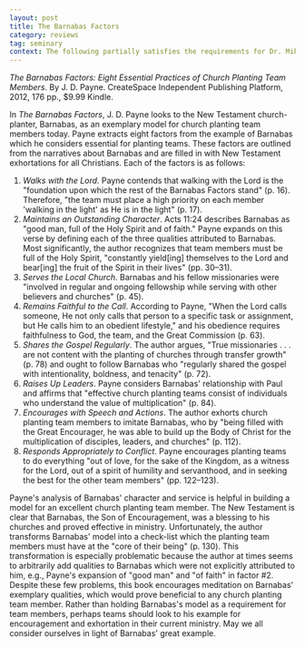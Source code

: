 ```yaml
---
layout: post
title: The Barnabas Factors
category: reviews
tag: seminary
context: The following partially satisfies the requirements for Dr. Mike Dodson's SEND North America Conference class at Southeastern Baptist Theological Seminary.
---
```


*The Barnabas Factors: Eight Essential Practices of Church Planting Team Members*. By J. D. Payne.  CreateSpace Independent Publishing Platform, 2012, 176 pp., $9.99 Kindle.

In *The Barnabas Factors*, J. D. Payne looks to the New Testament church-planter, Barnabas, as an exemplary model for church planting team members today. Payne extracts eight factors from the example of Barnabas which he considers essential for planting teams. These factors are outlined from the narratives about Barnabas and are filled in with New Testament exhortations for all Christians. Each of the factors is as follows:

1. *Walks with the Lord*. Payne contends that walking with the Lord is the "foundation upon which the rest of the Barnabas Factors stand" (p. 16). Therefore,  "the team must place a high priority on each member 'walking in the light' as He is in the light" (p. 17).
2. *Maintains an Outstanding Character*. Acts 11:24 describes Barnabas as "good man, full of the Holy Spirit and of faith." Payne expands on this verse by defining each of the three qualities attributed to Barnabas. Most significantly, the author recognizes that team members must be full of the Holy Spirit, "constantly yield[ing] themselves to the Lord and bear[ing] the fruit of the Spirit in their lives" (pp. 30–31).
3. *Serves the Local Church*. Barnabas and his fellow missionaries were "involved in regular and ongoing fellowship while serving with other believers and churches" (p. 45).
4. *Remains Faithful to the Call*. According to Payne, "When the Lord calls someone, He not only calls that person to a specific task or assignment, but He calls him to an obedient lifestyle," and his obedience requires faithfulness to God, the team, and the Great Commission (p. 63).
5. *Shares the Gospel Regularly*. The author argues, "True missionaries . . . are not content with the planting of churches through transfer growth" (p. 78) and ought to follow Barnabas who "regularly shared the gospel with intentionality, boldness, and tenacity" (p. 72).
6. *Raises Up Leaders*. Payne considers Barnabas' relationship with Paul and affirms that "effective church planting teams consist of individuals who understand the value of multiplication" (p. 84).
7. *Encourages with Speech and Actions*. The author exhorts church planting team members to imitate Barnabas, who by "being filled with the Great Encourager, he was able to build up the Body of Christ for the multiplication of disciples, leaders, and churches" (p. 112).
8. *Responds Appropriately to Conflict*. Payne encourages planting teams to do everything "out of love, for the sake of the Kingdom, as a witness for the Lord, out of a spirit of humility and servanthood, and in seeking the best for the other team members" (pp. 122–123).

Payne's analysis of Barnabas' character and service is helpful in building a model for an excellent church planting team member. The New Testament is clear that Barnabas, the Son of Encouragement, was a blessing to his churches and proved effective in ministry. Unfortunately, the author transforms Barnabas' model into a check-list which the planting team members must have at the "core of their being" (p. 130). This transformation is especially problematic because the author at times seems to arbitrarily add qualities to Barnabas which were not explicitly attributed to him, e.g., Payne's expansion of "good man" and "of faith" in factor #2. Despite these few problems, this book encourages meditation on Barnabas' exemplary qualities, which would prove beneficial to any church planting team member. Rather than holding Barnabas's model as a requirement for team members, perhaps teams should look to his example for encouragement and exhortation in their current ministry. May we all consider ourselves in light of Barnabas' great example.
